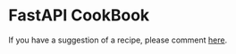 # FastAPI CookBook

If you have a suggestion of a recipe, please comment [here](https://github.com/Kludex/fastapi-cookbook/issues/1). 
